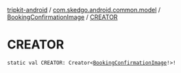 [tripkit-android](../../index.md) / [com.skedgo.android.common.model](../index.md) / [BookingConfirmationImage](index.md) / [CREATOR](./-c-r-e-a-t-o-r.md)

# CREATOR

`static val CREATOR: Creator<`[`BookingConfirmationImage`](index.md)`!>!`